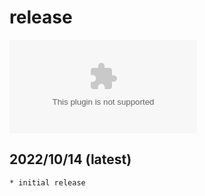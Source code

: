 # release

![mdgap_20221013.tar.gz](https://old.fmad.io/download/firmware/mdgap_20221013.tar.gz)


## 2022/10/14  (latest)

	* initial release 
